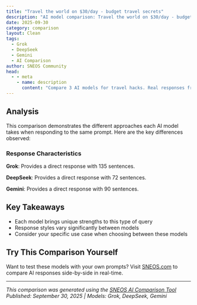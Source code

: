 ```yaml
---
title: "Travel the world on $30/day - budget travel secrets"
description: "AI model comparison: Travel the world on $30/day - budget travel secrets..."
date: 2025-09-30
category: comparison
layout: Clean
tags:
  - Grok
  - DeepSeek
  - Gemini
  - AI Comparison
author: SNEOS Community
head:
  - - meta
    - name: description
      content: "Compare 3 AI models for travel hacks. Real responses from Grok, DeepSeek, Gemini with detailed analysis."
---
```


<ChatComparison
  title="Travel the world on $30/day - budget travel secrets"
  prompt="Travel the world on $30/day - budget travel secrets"
  :responses='{"Grok": "Traveling the world on $30 a day is absolutely possible with careful planning, a minimalist mindset, and a willingness to embrace budget travel strategies. This amount will vary in feasibility depending on the destination (e.g., Southeast Asia vs. Western Europe), but I\u2019ll outline universal tips and secrets to make it work in most places. The key is to prioritize low-cost destinations, be flexible, and cut expenses on accommodation, food, transport, and activities. Let\u2019s break it down with a daily budget goal of $30 (or about $900/month).\n\n---\n\n### **1. Choose Affordable Destinations**\nSome regions are inherently cheaper for travelers. Focus on countries where the cost of living is low and the exchange rate works in your favor. Examples include:\n- **Southeast Asia**: Thailand, Vietnam, Cambodia, Laos, Indonesia ($15-25/day possible)\n- **South Asia**: India, Nepal, Sri Lanka ($10-20/day possible)\n- **Central America**: Guatemala, Nicaragua, Honduras ($20-30/day possible)\n- **Eastern Europe**: Romania, Bulgaria, Ukraine (before current conflicts, check safety) ($25-30/day possible)\n- **Africa**: Morocco, Egypt (outside tourist traps), parts of East Africa like Tanzania ($20-30/day possible)\n\n**Avoid**: Western Europe, North America, Australia, Japan, and major tourist hubs in peak season unless you\u2019ve mastered extreme budget hacks (more on this later).\n\n**Secret**: Use resources like Numbeo.com to compare costs of living and daily expenses in different countries. Also, check exchange rates on XE.com to see where your money stretches furthest.\n\n---\n\n### **2. Accommodation: $5-10/day**\nAccommodation is one of the biggest expenses, but you can drastically reduce costs with these options:\n- **Hostels**: Dorm beds in budget hostels cost $3-10/night in affordable regions. Use Hostelworld or Booking.com to find deals.\n- **Couchsurfing**: Stay with locals for free via Couchsurfing.com. It\u2019s a cultural exchange, so be respectful and contribute (e.g., cook a meal or share a small gift).\n- **Work Exchanges**: Platforms like Workaway.info or WWOOF let you trade a few hours of work (e.g., hostel cleaning, farm help) for free accommodation and sometimes meals. Cost: ~$0.\n- **Camping**: In safe areas, camp for free or at low-cost sites (bring a lightweight tent). Check local laws on wild camping.\n- **House Sitting**: Platforms like TrustedHousesitters.com connect you with homeowners needing pet or house care while they\u2019re away. You stay for free (though memberships cost ~$100/year, so plan long-term stays to make it worth it).\n\n**Secret**: Travel during off-peak seasons for lower hostel rates. Also, book directly with hostels for discounts (avoid booking fees on third-party sites).\n\n---\n\n### **3. Food: $5-10/day**\nEating cheaply doesn\u2019t mean starving\u2014it means eating like a local.\n- **Street Food**: In places like Thailand or India, a meal from a street vendor costs $1-3. It\u2019s fresh, authentic, and often safer than you think (look for busy stalls with locals eating).\n- **Local Markets**: Buy fresh produce, bread, or snacks from markets and cook if you have access to a hostel kitchen. Example: A day\u2019s worth of groceries in Vietnam might cost $3-5.\n- **Avoid Restaurants**: Especially in tourist areas where prices are inflated. If you must, share meals with fellow travelers to split costs.\n- **Free Food**: Join free food-sharing events via apps like Olio or look for \u201Cpay-what-you-want\u201D community meals in some cities. Also, some hostels offer free breakfast\u2014maximize it!\n\n**Secret**: Carry a reusable water bottle and refill it (check if tap water is safe or use a filter like LifeStraw). Avoid bottled water ($1-2/day adds up). Also, learn basic recipes (rice, lentils, veggies) for cheap, nutritious meals.\n\n---\n\n### **4. Transportation: $3-5/day**\nGetting around cheaply requires patience and flexibility.\n- **Local Transport**: Use public buses, shared taxis (e.g., tuk-tuks in Asia, matatus in Africa), or trains over private cabs or tourist shuttles. Example: A local bus in India might cost $0.50 vs. $5 for a taxi.\n- **Walk or Bike**: In small towns or cities, walk everywhere or rent a bike for $1-2/day. It\u2019s free exercise and lets you explore hidden spots.\n- **Hitchhiking**: In safe, culturally accepting areas (e.g., parts of Europe or New Zealand), hitchhiking can save money. Always prioritize safety\u2014travel with a companion and trust your instincts.\n- **Slow Travel**: Stay in one place longer to reduce transport costs. Moving every few days racks up fares. Plus, locals often offer discounts for extended stays.\n- **Budget Flights**: Use Skyscanner or Google Flights to find dirt-cheap regional flights (e.g., $20-50 flights in Asia via AirAsia). Book in advance and be flexible with dates.\n\n**Secret**: Overnight buses or trains save on accommodation costs. Sleep while you travel! Also, join ride-sharing apps like BlaBlaCar for cheap intercity rides in some regions.\n\n---\n\n### **5. Activities \u0026 Sightseeing: $2-5/day**\nYou don\u2019t need expensive tours to experience a place.\n- **Free Attractions**: Many cities have free museums (e.g., free entry days), parks, markets, and festivals. Research ahead on sites like Lonely Planet or local blogs.\n- **Walking Tours**: Join free walking tours (tip-based, usually $1-3) in major cities to learn history and meet people.\n- **Off-the-Beaten-Path**: Skip overpriced tourist traps (e.g., $30 entry to famous temples) and explore lesser-known sites for free or a small fee.\n- **Cultural Immersion**: Spend time with locals\u2014join community events, attend local markets, or volunteer. Often free and more meaningful.\n\n**Secret**: Use apps like Meetup.com to find free local events or connect with residents for insider tips on cheap or free things to do.\n\n---\n\n### **6. Miscellaneous: $2-5/day**\nThis covers internet, laundry, toiletries, visas, and unexpected costs.\n- **Internet**: Use free Wi-Fi at hostels, cafes, or libraries. If you need data, buy a cheap local SIM card (e.g., $5 for 1GB in many countries).\n- **Laundry**: Wash clothes by hand in hostel sinks or use cheap local laundromats ($1-2/load).\n- **Visas**: Research visa costs and opt for countries with free or low-cost entry (e.g., visa-free for many passports in Southeast Asia). Use e-visas to save on processing fees.\n- **Emergency Fund**: Keep a small reserve for unexpected expenses, but aim to stick to the daily budget.\n\n**Secret**: Travel light to avoid baggage fees\u2014bring a 40L backpack with essentials only. Also, barter for small items or services in markets where it\u2019s culturally accepted.\n\n---\n\n### **Sample Daily Budget Breakdown ($30/day)**\n- **Accommodation**: $8 (hostel dorm or Couchsurfing with a small contribution)\n- **Food**: $9 (street food for breakfast $2, lunch $3, dinner $4)\n- **Transport**: $4 (local bus or walking most of the time)\n- **Activities**: $4 (free attractions or small entry fees)\n- **Miscellaneous**: $5 (internet, small purchases, buffer)\n\n**Note**: In cheaper countries like India or Vietnam, you might spend closer to $15-20/day, allowing you to save for pricier destinations or splurges.\n\n---\n\n### **Additional Budget Travel Secrets**\n1. **Travel Off-Season**: Prices for flights, hostels, and tours drop during shoulder or low seasons (e.g., Southeast Asia during monsoon, Europe in late fall).\n2. **Volunteering**: Beyond Workaway, volunteer with local NGOs or hostels for free room and board. It\u2019s rewarding and cost-saving.\n3. **Minimal Gear**: Invest in durable, multi-use items (e.g., a good backpack, water filter, lightweight sleeping bag) to avoid replacement costs.\n4. **Earn While Traveling**: Freelance online (writing, graphic design, tutoring) via platforms like Upwork or Fiverr to offset costs. Even $10/day extra helps.\n5. **Group Travel**: Team up with other backpackers to split costs on transport, food, or accommodation rentals.\n\n---\n\n### **Challenges \u0026 How to Overcome Them**\n- **Burnout**: Living on $30/day can be exhausting. Take breaks in cheaper areas to recharge, and treat yourself occasionally (e.g., a $5 massage in Thailand).\n- **Safety**: Budget travel often means less secure areas. Research neighborhoods, avoid flashy displays of wealth, and trust your gut.\n- **Health**: Cheap food or poor sanitation can lead to illness. Carry a basic first-aid kit, stick to busy food stalls, and get travel insurance (e.g., World Nomads, ~$50/month).\n- **Language Barriers**: Use translation apps like Google Translate and learn basic phrases to haggle or ask for help.\n\n---\n\n### **Where to Start**\n- **Plan Your Route**: Start in a cheap region like Southeast Asia. A sample 3-month route could be Thailand ($20/day), Vietnam ($18/day), and Cambodia ($20/day).\n- **Set a Monthly Budget**: Aim for $900/month ($30 x 30 days). Track spending with apps like Trail Wallet or Splitwise.\n- **Build a Small Buffer**: Save $500-1,000 for emergencies or visa/flight costs before you leave.\n\n**Final Secret**: Budget travel is about experiences, not luxury. Embrace the simplicity\u2014sleeping", "DeepSeek": "Of course! Traveling the world on $30 a day is not only possible, it\u0027s an incredibly rewarding way to experience the world. It requires a mindset shift from a *vacation* (comfort, luxury) to an *adventure* (experience, immersion).\n\nHere are the budget travel secrets to make it happen.\n\n### The Golden Rule: The Three Big Levers\n\nYour daily budget is dominated by three expenses. Master these, and you\u0027ve won the game.\n\n1. **Location, Location, Location:** Where you go determines your baseline cost.\n2. **Accommodation:** This is your biggest fixed cost.\n3. **Food \u0026 Drink:** The easiest area to blow your budget or save a fortune.\n\n---\n\n### Secret #1: Choose Your Destinations Wisely\n\nFor a $30/day budget, you must focus on regions where your money goes far. Europe, Australia, and Japan will be nearly impossible. Instead, think:\n\n* **Southeast Asia:** Thailand, Vietnam, Cambodia, Laos, Indonesia (outside of Bali\u0027s main areas), The Philippines. This is the holy grail of budget travel.\n* **South Asia:** Nepal, India, Sri Lanka, Bangladesh.\n* **Central America:** Guatemala, Nicaragua, El Salvador, Honduras (with caution).\n* **South America:** Bolivia, Peru (outside of Machu Picchu tours), Colombia, Ecuador.\n* **Eastern Europe:** Albania, Bosnia \u0026 Herzegovina, Ukraine (check safety), Georgia, Armenia. (Tighter, but possible).\n* **Parts of Africa:** Morocco, Egypt, Kenya (on a tight backpacker trail).\n\n**Pro Tip:** Use a site like [Nomad List](https://nomadlist.com/) to quickly compare the cost of living in cities worldwide.\n\n---\n\n### Secret #2: Slash Your Accommodation Costs\n\nThis is your #1 expense to optimize.\n\n* **Hostels are Your Best Friend:** A dorm bed is the single cheapest way to sleep. It\u0027s not just about saving money; it\u0027s about meeting other travelers, sharing tips, and finding companions. Use apps like **Hostelworld**.\n* **Guesthouses \u0026 Homestays:** In many cheap countries, family-run guesthouses can be even cheaper than hostels and offer a more authentic experience.\n* **Work Exchanges (The Game Changer):** Websites like **Workaway** and **Worldpackers** connect you with hosts who provide free room and board (and sometimes meals) in exchange for a few hours of work per day. This could be hostel work, farming, teaching English, or animal care. **This can reduce your daily cost to near zero.**\n* **Couchsurfing:** The original sharing economy platform. Stay with locals for free. It requires a good profile, trust, and social skills, but it\u0027s an incredible cultural experience.\n* **Camping:** If you have the gear and are in a suitable location, wild camping is free. Always check local laws.\n\n---\n\n### Secret #3: Eat \u0026 Drink Like a Local\n\nDon\u0027t fall into the tourist restaurant trap.\n\n* **Street Food is King:** It\u0027s cheap, delicious, fresh, and where the locals eat. A meal from a street vendor can cost $1-$3 in Southeast Asia.\n* **Local Markets:** Buy fresh fruit, bread, and snacks from markets for a cheap breakfast and lunch.\n* **Avoid Imported Drinks:** A bottle of imported beer or wine will destroy your budget. Drink local beer, rum, or just stick with water.\n* **Cook Your Own Meals:** If your hostel has a kitchen, use it! Cooking pasta, rice, and vegetables with a group is incredibly cheap.\n* **Carry a Reusable Water Bottle:** In countries where tap water isn\u0027t safe, buy the largest, cheapest jugs of water you can find and refill your bottle. Better yet, carry a **water filter/purifier bottle** like a Grayl or Lifestraw.\n\n---\n\n### Secret #4: Master Cheap (or Free) Transportation\n\n* **Walk Everywhere:** The best way to see a city and it\u0027s free.\n* **Public Transportation:** Buses, trains, and local \u0022chicken buses\u0022 are a fraction of the cost of taxis or tours.\n* **Overnight Buses/Trains:** This is a classic budget secret. You save the cost of a night\u0027s accommodation *and* cover long distances. A double win.\n* **Ride-Sharing:** Use apps like **BlaBlaCar** (popular in Europe and Latin America) to catch a ride with someone going your way for a small fee.\n* **Budget Airlines:** In regions like Europe and Asia, carriers like Ryanair and AirAsia can be absurdly cheap if you book in advance and travel with carry-on only.\n\n---\n\n### Secret #5: Find Free \u0026 Cheap Entertainment\n\nYou don\u0027t need expensive tours to have a rich experience.\n\n* **Free Walking Tours:** These are available in most major cities worldwide. You tip the guide at the end what you think it was worth (usually $5-$10 is great).\n* **Hiking \u0026 Nature:** Beaches, mountains, and forests are almost always free to explore.\n* **Museum Free Days:** Most cities have museums that are free or \u0022pay what you wish\u0022 on one specific day of the week or month. Do your research.\n* **People-Watching:** Grab a cheap coffee or beer from a store, find a park or a bustling square, and just watch the world go by. It\u0027s the best show in town.\n\n---\n\n### Putting It All Together: A Sample $30 Day in Vietnam\n\nLet\u0027s see how the math works in a budget-friendly country:\n\n* **Accommodation:** Dorm Bed in a good hostel - **$6**\n* **Food:**\n * Breakfast: Banh Mi (Vietnamese sandwich) from a street stall - **$1.50**\n * Lunch: Bowl of Pho (noodle soup) - **$2**\n * Dinner: Com Tam (broken rice with pork) \u0026 a local beer - **$4**\n* **Transport:** Scooter rental for the day (split with one friend) - **$3**\n* **Activities:** Exploring ancient ruins, visiting a local market, swimming at the beach - **$0**\n* **Miscellaneous:** Water, snacks, a smoothie - **$3.50**\n\n**Total: $20**\n\nYou even have $10 left over for a splurge\u2014a massage, a museum entry, or a few more beers! This is the power of choosing the right location and adopting the local lifestyle.\n\n### Final Pro-Tips \u0026 Mindset\n\n* **Travel Slow:** The more you move, the more you spend on transportation. Staying in one place for a week allows you to get weekly rental discounts and really learn the cheap local spots.\n* **Be Flexible:** Use apps like Skyscanner and search for flights to \u0022Everywhere\u0022 to find the cheapest destinations from your location.\n* **Embrace the Adventure:** The \u0022hardship\u0022 of budget travel\u2014the crowded buses, the street food, the shared dorms\u2014often becomes the source of your best stories and most genuine connections.\n\nIt\u0027s not about being cheap; it\u0027s about being resourceful. It\u0027s a passport to a deeper, more authentic, and ultimately more liberating way to see the world. Happy travels", "Gemini": "Traveling the world on $30 a day is definitely achievable, but it requires careful planning, resourcefulness, and a willingness to embrace a more basic travel style. Here\u0027s a breakdown of the secrets to make it happen:\n\n**1. Planning \u0026 Research is Key:**\n\n* **Destination Choice is Paramount:**\n * **Southeast Asia (Vietnam, Thailand, Cambodia, Laos, Indonesia, Malaysia):** These are classic budget destinations for a reason. Food, accommodation, and transportation are incredibly affordable.\n * **Eastern Europe (Poland, Czech Republic, Hungary, Romania, Bulgaria, Albania):** Much more budget-friendly than Western Europe.\n * **Central America (Guatemala, Nicaragua, Honduras, El Salvador):** Offer stunning landscapes and culture at lower prices.\n * **South America (Bolivia, Ecuador, Peru, Colombia):** Be aware of safety concerns in some areas, but can be done cheaply.\n * **Consider off-season travel:** Prices for flights and accommodation plummet during the shoulder seasons (spring and fall) or the low season.\n\n* **Deep Dive into Costs:** Before you even book a flight, research the average cost of:\n * **Accommodation:** Hostels, guesthouses, camping.\n * **Food:** Street food, local markets, self-catering.\n * **Transportation:** Local buses, trains (if affordable), hitchhiking (use caution).\n * **Activities:** Free walking tours, hiking, local festivals.\n\n* **Use Travel Apps and Websites:**\n * **Skyscanner, Google Flights, Momondo:** Compare flight prices. Be flexible with dates and airports.\n * **Hostelworld, Booking.com, Agoda:** Find budget-friendly accommodation.\n * **Rome2Rio:** Plan transportation routes.\n * **Budget Your Trip:** A fantastic resource to see average daily costs for various destinations.\n\n**2. Accommodation Savings:**\n\n* **Hostels:** Your best friend. Dorm rooms are the cheapest option, allowing you to meet other travelers and often include basic amenities like kitchens.\n* **Couchsurfing:** Stay with locals for free! It\u0027s also a great way to get insider tips and immerse yourself in the culture. Be sure to read profiles carefully and choose hosts with good reviews.\n* **Camping:** If you enjoy the outdoors, camping can be extremely budget-friendly, especially if you have your own gear. Check for campsites and permits in advance.\n* **Guesthouses and Homestays:** In many countries, locally-run guesthouses and homestays are more affordable than hotels and offer a more authentic experience.\n* **Overnight Transportation:** Taking overnight buses or trains saves you a night\u0027s accommodation cost and gets you to your next destination. This works well in some regions.\n\n**3. Food and Drink Strategies:**\n\n* **Embrace Street Food:** Street food is often delicious, authentic, and incredibly cheap. Research reputable vendors and be mindful of food safety.\n* **Cook Your Own Meals:** Take advantage of hostel kitchens and local markets. Buy groceries and prepare your own meals to save a significant amount of money. Focus on inexpensive staples like rice, beans, lentils, and local produce.\n* **Eat Like a Local:** Avoid tourist traps and restaurants that cater to Western tastes. Find where the locals eat, and you\u0027ll get the best prices and the most authentic food.\n* **Drink Tap Water (Where Safe):** Invest in a reusable water bottle and fill it up whenever possible. If the tap water isn\u0027t safe, buy large bottles of water from supermarkets instead of individual bottles from tourist shops. Consider a water filter bottle for added safety.\n* **Limit Alcohol:** Alcohol can quickly eat into your budget. If you want to drink, opt for local beers or wines, which are usually cheaper.\n\n**4. Transportation Tricks:**\n\n* **Walk, Cycle, or Use Public Transportation:** Avoid taxis and Uber as much as possible. Walk whenever you can, rent a bicycle for longer distances, and use local buses, trams, and subways.\n* **Hitchhiking (Use Caution):** Hitchhiking can be a great way to save money and meet interesting people, but it\u0027s important to be aware of the risks and take necessary precautions. Research the safety of hitchhiking in the region you\u0027re traveling to.\n* **Long-Distance Buses:** Buses are often the cheapest way to travel long distances, especially in developing countries. Be prepared for long rides and potential delays.\n* **Train Travel (Budget Options):** In some regions (like Eastern Europe or parts of Asia), train travel can be surprisingly affordable. Look for overnight train options to save on accommodation.\n* **Consider \u0022Slow Travel\u0022:** Stay in one place longer and explore the surrounding area. This reduces transportation costs and allows you to experience a destination more deeply.\n* **Local Airlines:** In some regions (like Southeast Asia), local budget airlines can offer very cheap flights if booked in advance.\n\n**5. Activities and Entertainment on a Shoestring:**\n\n* **Free Activities:** Take advantage of free walking tours, visit parks and gardens, hike in nature, explore local markets, and attend free festivals and events.\n* **Museum Free Days:** Many museums offer free admission on certain days or evenings.\n* **Negotiate Prices:** In many countries, bargaining is expected, especially in markets and for transportation. Be polite and respectful, but don\u0027t be afraid to haggle for a better price.\n* **Exchange Services:** Offer to teach English, help with gardening, or provide other services in exchange for accommodation or food.\n* **Entertainment with Locals:** Make friends with locals and participate in their activities. This is a great way to experience the culture and have fun without spending a lot of money.\n* **Learn Basic Phrases:** Knowing a few basic phrases in the local language can help you connect with people, negotiate prices, and get off the beaten path.\n* **Pack Light:** Avoid checked baggage fees by packing only essentials in a carry-on bag.\n\n**6. Financial Strategies:**\n\n* **Track Your Spending:** Use a budgeting app or spreadsheet to track your expenses and make sure you\u0027re staying on track.\n* **Avoid ATM Fees:** Withdraw larger sums of money less frequently to minimize ATM fees. Research banks that offer fee-free international withdrawals.\n* **Use a Travel Credit Card:** Choose a credit card with no foreign transaction fees and travel rewards.\n* **Consider Travel Insurance:** Travel insurance is essential for protecting yourself against unexpected events, such as medical emergencies, lost luggage, and trip cancellations.\n* **Set Up a Contingency Fund:** It\u0027s always a good idea to have a contingency fund to cover unexpected expenses.\n\n**7. Mental Attitude:**\n\n* **Be Flexible and Adaptable:** Things don\u0027t always go according to plan when traveling on a budget. Be prepared to adjust your plans and go with the flow.\n* **Be Open-Minded:** Embrace new cultures, try new foods, and be open to meeting new people.\n* **Be Patient:** Traveling on a budget can be challenging at times. Be patient with yourself and with others.\n* **Focus on Experiences, Not Things:** Remember that the most valuable travel experiences are often the ones that don\u0027t cost a lot of money.\n\n**Important Considerations:**\n\n* **Safety:** Prioritize safety. Research potential risks and take precautions to protect yourself from theft, scams, and other dangers. Share your itinerary with someone back home.\n* **Visas:** Research visa requirements for each country you plan to visit and apply for visas in advance.\n* **Health:** Consult with your doctor about necessary vaccinations and medications. Pack a basic first-aid kit.\n* **Sustainability:** Be mindful of your impact on the environment and local communities. Choose eco-friendly accommodation and transportation options, support local businesses, and respect local customs.\n\nTraveling the world on $30 a day is a challenge, but it\u0027s definitely possible. It requires careful planning, resourcefulness, and a willingness to embrace a more basic travel style. The rewards are immense: You\u0027ll experience the world in a more authentic way, meet incredible people, and create memories that will last a lifetime. Good luck!\n"}' 
  published-date="13:03"
/>

## Analysis

This comparison demonstrates the different approaches each AI model takes when responding to the same prompt. Here are the key differences observed:

### Response Characteristics

**Grok**: Provides a direct response with 135 sentences. 

**DeepSeek**: Provides a direct response with 72 sentences. 

**Gemini**: Provides a direct response with 90 sentences. 

## Key Takeaways

- Each model brings unique strengths to this type of query
- Response styles vary significantly between models
- Consider your specific use case when choosing between these models

## Try This Comparison Yourself

Want to test these models with your own prompts? Visit [SNEOS.com](https://sneos.com) to compare AI responses side-by-side in real-time.

---

*This comparison was generated using the [SNEOS AI Comparison Tool](https://sneos.com)*
*Published: September 30, 2025 | Models: Grok, DeepSeek, Gemini*
